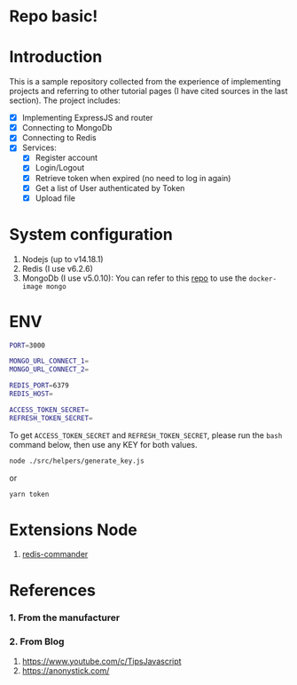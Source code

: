# Repo basic!

# Introduction

This is a sample repository collected from the experience of implementing projects and referring to other tutorial pages (I have cited sources in the last section).
The project includes:

- [x] Implementing ExpressJS and router
- [x] Connecting to MongoDb
- [x] Connecting to Redis
- [x] Services:
  - [x] Register account
  - [x] Login/Logout
  - [x] Retrieve token when expired (no need to log in again)
  - [x] Get a list of User authenticated by Token
  - [x] Upload file

# System configuration

1. Nodejs (up to v14.18.1)
1. Redis (I use v6.2.6)
1. MongoDb (I use v5.0.10): You can refer to this [repo](https://github.com/thangtranse/mongo) to use the `docker-image mongo`

# ENV

```sh
PORT=3000

MONGO_URL_CONNECT_1=
MONGO_URL_CONNECT_2=

REDIS_PORT=6379
REDIS_HOST=

ACCESS_TOKEN_SECRET=
REFRESH_TOKEN_SECRET=
```

To get `ACCESS_TOKEN_SECRET` and `REFRESH_TOKEN_SECRET`, please run the `bash` command below, then use any KEY for both values.

```sh
node ./src/helpers/generate_key.js
```

or

```sh
yarn token
```

# Extensions Node

1. [redis-commander](https://www.npmjs.com/package/redis-commander)

# References

### 1. From the manufacturer

### 2. From Blog

1. https://www.youtube.com/c/TipsJavascript
1. https://anonystick.com/

